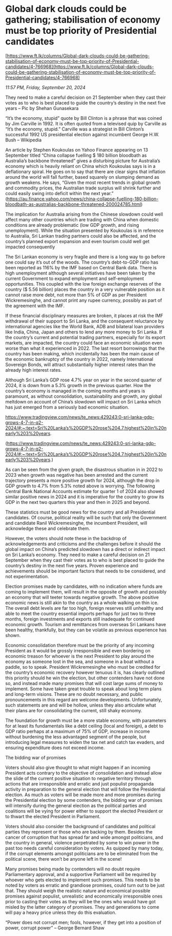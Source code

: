 # Global dark clouds could be gathering; stabilisation of economy must be top priority of Presidential candidates

[https://www.ft.lk/columns/Global-dark-clouds-could-be-gathering-stabilisation-of-economy-must-be-top-priority-of-Presidential-candidates/4-766968](https://www.ft.lk/columns/Global-dark-clouds-could-be-gathering-stabilisation-of-economy-must-be-top-priority-of-Presidential-candidates/4-766968)

*11:57 PM, Friday, September 20, 2024*

They need to make a careful decision on 21 September when they cast their votes as to who is best placed to guide the country’s destiny in the next five years – Pic by Shehan Gunasekara

“It’s the economy, stupid” quote by Bill Clinton is a phrase that was coined by Jim Carville in 1992. It is often quoted from a televised quip by Carville as “It’s the economy, stupid.” Carville was a strategist in Bill Clinton’s successful 1992 US presidential election against incumbent George H.W. Bush – Wikipedia

An article by Stephen Koukoulas on Yahoo Finance appearing on 13 September titled “China collapse fuelling $ 180 billion bloodbath as Australia’s backbone threatened” gives a disturbing picture for Australia’s economy which is heavily reliant on China which Koukoulas says is in a deflationary spiral. He goes on to say that there are clear signs that inflation around the world will fall further, based squarely on slumping demand as growth weakens. He says, “Given the most recent trends in global growth and commodity prices, the Australian trade surplus will shrink further and could easily swing into deficit within the next year.” (https://au.finance.yahoo.com/news/china-collapse-fuelling-180-billion-bloodbath-as-australias-backbone-threatened-200024785.html)

The implication for Australia arising from the Chinese slowdown could well affect many other countries which are trading with China when domestic conditions are already problematic (low GDP growth, and rising unemployment). While the situation presented by Koukoulas is in reference to Australia, Sri Lankan trading partners could also be affected, and the country’s planned export expansion and even tourism could well get impacted consequently

The Sri Lankan economy is very fragile and there is a long way to go before one could say it’s out of the woods. The country’s debt-to-GDP ratio has been reported as 116% by the IMF based on Central Bank data. There is high unemployment although several initiatives have been taken by the current Government to expand employment and self-employment opportunities. This coupled with the low foreign exchange reserves of the country ($ 5.56 billion) places the country in a very vulnerable position as it cannot raise more debt, not more than 5% of GDP as per President Wickremesinghe, and cannot print any rupee currency, possibly as part of the agreement with the IMF.

If these financial disciplinary measures are broken, it places at risk the IMF withdrawal of their support to Sri Lanka, and the consequent reluctance by international agencies like the World Bank, ADB and bilateral loan providers like India, China, Japan and others to lend any more money to Sri Lanka. If the country’s current and potential trading partners, especially for its export markets, are impacted, the country could face an economic situation even worse than what it experienced in 2022. The last resort borrowings that the country has been making, which incidentally has been the main cause of the economic bankruptcy of the country in 2022, namely International Sovereign Bonds, will attract substantially higher interest rates than the already high interest rates.

Although Sri Lanka’s GDP rose 4.7% year on year in the second quarter of 2024, it is down from a 5.3% growth in the previous quarter. How the country’s economy is managed in the coming months and years is paramount, as without consolidation, sustainability and growth, any global meltdown on account of China’s slowdown will impact on Sri Lanka which has just emerged from a seriously bad economic situation.

https://www.tradingview.com/news/te_news:429243:0-sri-lanka-gdp-grows-4-7-in-q2-2024/#:~:text=Sri%20Lanka’s%20GDP%20rose%204.7,highest%20in%20nearly%203%20years.

(https://www.tradingview.com/news/te_news:429243:0-sri-lanka-gdp-grows-4-7-in-q2-2024/#:~:text=Sri%20Lanka’s%20GDP%20rose%204.7,highest%20in%20nearly%203%20years.)

As can be seen from the given graph, the disastrous situation in in 2022 to 2023 when growth was negative has been arrested and the current trajectory presents a more positive growth for 2024, although the drop in GDP growth to 4.7% from 5.3% noted above is worrying. The following Central Bank National Accounts estimate for quarter 1 of 2024 also showed similar positive news in 2024 and it is imperative for the country to grow its GDP in the next two quarters this year and then in 2025 and beyond.

These statistics must be good news for the country and all Presidential candidates. Of course, political reality will be such that only the Government and candidate Ranil Wickremesinghe, the incumbent President, will acknowledge these and celebrate them.

However, the voters should note these in the backdrop of acknowledgements and criticisms and the challenges before it should the global impact on China’s predicted slowdown has a direct or indirect impact on Sri Lanka’s economy. They need to make a careful decision on 21 September when they cast their votes as to who is best placed to guide the country’s destiny in the next five years. Proven experience and achievements should be important factors that needs to be considered, and not experimentation.

Election promises made by candidates, with no indication where funds are coming to implement them, will result in the opposite of growth and possibly an economy that will teeter towards negative growth. The above positive economic news is still akin to the country as a whole walking on thin ice. The overall debt levels are far too high, foreign reserves still unhealthy and able to meet the country essential imports perhaps for just two to three months, foreign investments and exports still inadequate for continued economic growth. Tourism and remittances from overseas Sri Lankans have been healthy, thankfully, but they can be volatile as previous experience has shown.

Economic consolidation therefore must be the priority of any incoming President as it would be grossly irresponsible and even bordering on economic treason for whoever is the next President to play around the economy as someone lost in the sea, and someone in a boat without a paddle, so to speak. President Wickremesinghe who must be credited for the country’s economic recovery however tenuous it is, has clearly outlined this priority should he win the election, but other contenders have not done so, and instead made many promises that will cost large sums of money to implement. Some have taken great trouble to speak about long term plans and long-term visions. These are no doubt necessary, and public pronouncements in this regard are welcome developments. Unfortunately, such statements are and will be hollow, unless they also articulate what their plans are for consolidating the current, still shaky economy.

The foundation for growth must be a more stable economy, with parameters for at least its fundamentals like a debt ceiling (local and foreign), a debt to GDP ratio perhaps at a maximum of 75% of GDP, increase in income without burdening the less advantaged segment of the people, but introducing legal measures to widen the tax net and catch tax evaders, and ensuring expenditure does not exceed income.

The bidding war of promises

Voters should also give thought to what might happen if an incoming President acts contrary to the objective of consolidation and instead allow the slide of the current positive situation to negative territory through actions that are irresponsible and erratic and just populist propaganda activity in preparation to the general election that will follow the Presidential election. As much as voters will be made more and more promises during the Presidential election by some contenders, the bidding war of promises will intensify during the general election as the political parties and coalitions will be vying for power either to support the elected President or to thwart the elected President in Parliament.

Voters should also consider the background of candidates and political parties they represent or those who are backing by them. Besides the cancer of corruption that has spread far and wide amongst politicians, and the country in general, violence perpetrated by some to win power in the past too needs careful consideration by voters. As quipped by many today, if the corrupt elements amongst politicians are to be eliminated from the political scene, there won’t be anyone left in the scene!

Many promises being made by contenders will no doubt require Parliamentary approval, and a supportive Parliament will be required by whoever who gets elected to implement such promises. This needs to be noted by voters as erratic and grandiose promises, could turn out to be just that. They should weigh the realistic nature and economical possible promises against populist, unrealistic and economically irresponsible ones prior to casting their votes as they will be the ones who would have got misled by the latter category of promises. They and generations to come will pay a heavy price unless they do this evaluation.

“Power does not corrupt men; fools, however, if they get into a position of power, corrupt power” – George Bernard Shaw

